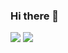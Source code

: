 ### Hi there 👋

<img src="https://img.shields.io/badge/React-#61DAFB?style=for-the-badge&logo=React&logoColor=white"/> <img src="https://img.shields.io/badge/Next.js-black?style=for-the-badge&logo=React&logoColor=white"/>

